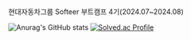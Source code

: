 
<style>
    details summary {
        list-style: none; /* 기본 화살표 제거 */
    }
</style>

<details> &nbsp;
<summary>
        현대자동차그룹 Softeer 부트캠프 4기(2024.07~2024.08)
        <!-- &nbsp;<a href = "https://sinzak.net">신작 </a>: 백엔드 담당 <sub>(2022.10 ~ 2023.5) --> </sub> 
 </summary>
 
 <!-- ![sinzak](https://user-images.githubusercontent.com/94730032/201578971-0ddbf27c-4ae5-4f66-bf21-00bdf3c1811b.jpg)-->

 </details>
         
![Anurag's GitHub stats](https://github-readme-stats.vercel.app/api?username=starwook&show_icons=true&theme=radical)
[![Solved.ac Profile](http://mazassumnida.wtf/api/v2/generate_badge?boj=kawaiibbit)](https://solved.ac/kawaiibbit)
         

<!--[![Top Langs](https://github-readme-stats.vercel.app/api/top-langs/?username=starwook&layout=compact)](https://github.com/깃허브아이디/github-readme-stats)-->

<!--
**starwook/starwook** is a ✨ _special_ ✨ repository because its `README.md` (this file) appears on your GitHub profile.

Here are some ideas to get you started:

- 🔭 I’m currently working on ...
- 🌱 I’m currently learning ...
- 👯 I’m looking to collaborate on ...
- 🤔 I’m looking for help with ...
- 💬 Ask me about ...
- 📫 How to reach me: ...
- 😄 Pronouns: ...
- ⚡ Fun fact: ...
-->
